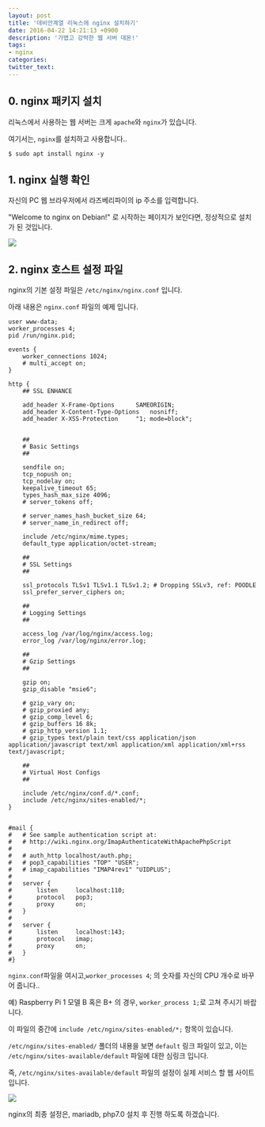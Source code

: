 ```yaml
---
layout: post
title: '데비안계열 리눅스에 nginx 설치하기'
date: 2016-04-22 14:21:13 +0900
description: '가볍고 강력한 웹 서버 데몬!'
tags:
- nginx
categories:
twitter_text:
---
```


## 0. nginx 패키지 설치

리눅스에서 사용하는 웹 서버는 크게 `apache`와 `nginx`가 있습니다.

여기서는, `nginx`를 설치하고 사용합니다..

```
$ sudo apt install nginx -y
```

## 1. nginx 실행 확인

자신의 PC 웹 브라우저에서 라즈베리파이의 ip 주소를 입력합니다.

"Welcome to nginx on Debian!" 로 시작하는 페이지가 보인다면, 정상적으로 설치가 된 것입니다.

<a href="https://minibrary.com/blogimg/img20160417-003.png" data-lightbox="21"><img src="https://minibrary.com/blogimg/img20160417-003.png"></a>

## 2. nginx 호스트 설정 파일

nginx의 기본 설정 파일은 `/etc/nginx/nginx.conf` 입니다.

아래 내용은 `nginx.conf` 파일의 예제 입니다.

```
user www-data;
worker_processes 4;
pid /run/nginx.pid;

events {
	worker_connections 1024;
	# multi_accept on;
}

http {
	## SSL ENHANCE

	add_header X-Frame-Options		SAMEORIGIN;
	add_header X-Content-Type-Options	nosniff;
	add_header X-XSS-Protection		"1; mode=block";


	##
	# Basic Settings
	##

	sendfile on;
	tcp_nopush on;
	tcp_nodelay on;
	keepalive_timeout 65;
	types_hash_max_size 4096;
	# server_tokens off;

	# server_names_hash_bucket_size 64;
	# server_name_in_redirect off;

	include /etc/nginx/mime.types;
	default_type application/octet-stream;

	##
	# SSL Settings
	##

	ssl_protocols TLSv1 TLSv1.1 TLSv1.2; # Dropping SSLv3, ref: POODLE
	ssl_prefer_server_ciphers on;

	##
	# Logging Settings
	##

	access_log /var/log/nginx/access.log;
	error_log /var/log/nginx/error.log;

	##
	# Gzip Settings
	##

	gzip on;
	gzip_disable "msie6";

	# gzip_vary on;
	# gzip_proxied any;
	# gzip_comp_level 6;
	# gzip_buffers 16 8k;
	# gzip_http_version 1.1;
	# gzip_types text/plain text/css application/json application/javascript text/xml application/xml application/xml+rss text/javascript;

	##
	# Virtual Host Configs
	##

	include /etc/nginx/conf.d/*.conf;
	include /etc/nginx/sites-enabled/*;
}


#mail {
#	# See sample authentication script at:
#	# http://wiki.nginx.org/ImapAuthenticateWithApachePhpScript
# 
#	# auth_http localhost/auth.php;
#	# pop3_capabilities "TOP" "USER";
#	# imap_capabilities "IMAP4rev1" "UIDPLUS";
# 
#	server {
#		listen     localhost:110;
#		protocol   pop3;
#		proxy      on;
#	}
# 
#	server {
#		listen     localhost:143;
#		protocol   imap;
#		proxy      on;
#	}
#}
```

`nginx.conf`파일을 여시고,`worker_processes 4`; 의 숫자를 자신의 CPU 개수로 바꾸어 줍니다..

예) Raspberry Pi 1 모델 B 혹은 B+ 의 경우, `worker_process 1;`로 고쳐 주시기 바랍니다.

이 파일의 중간에 `include /etc/nginx/sites-enabled/*;` 항목이 있습니다.

`/etc/nginx/sites-enabled/` 폴더의 내용을 보면 `default` 링크 파일이 있고, 이는 `/etc/nginx/sites-available/default` 파일에 대한 심링크 입니다.

즉, `/etc/nginx/sites-available/default` 파일의 설정이 실제 서비스 할 웹 사이트입니다.

<a href="https://minibrary.com/blogimg/img20160417-002.png" data-lightbox="21"><img src="https://minibrary.com/blogimg/img20160417-002.png"></a>

nginx의 최종 설정은, mariadb, php7.0 설치 후 진행 하도록 하겠습니다.

